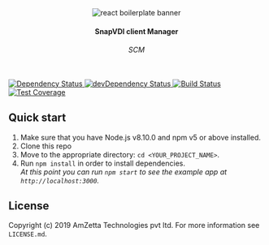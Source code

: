<div style="text-align:center;">
  <img src="https://secureservercdn.net/198.71.190.232/z9g.9e3.myftpupload.com/wp-content/uploads/2019/02/snap-vdi-tc.png" alt="react boilerplate banner" align="center" />
  <br />
  <h4 align="center">SnapVDI client Manager</h4>
  <h6 align="center">SCM</h6>
</div>
<br />
<span align="center">
  <!-- Dependency Status -->
  <a href="https://david-dm.org/react-boilerplate/react-boilerplate">
    <img src="https://david-dm.org/react-boilerplate/react-boilerplate.svg" alt="Dependency Status" />
  </a>
  <!-- devDependency Status -->
  <a href="https://david-dm.org/react-boilerplate/react-boilerplate#info=devDependencies">
    <img src="https://david-dm.org/react-boilerplate/react-boilerplate/dev-status.svg" alt="devDependency Status" />
  </a>
  <!-- Build Status -->
  <a href="https://travis-ci.org/react-boilerplate/react-boilerplate">
    <img src="https://travis-ci.org/react-boilerplate/react-boilerplate.svg" alt="Build Status" />
  </a>
  <!-- Test Coverage -->
  <a href="https://coveralls.io/r/react-boilerplate/react-boilerplate">
    <img src="https://coveralls.io/repos/github/react-boilerplate/react-boilerplate/badge.svg" alt="Test Coverage" />
  </a>
</a>

</span>

## Quick start

1.  Make sure that you have Node.js v8.10.0 and npm v5 or above installed.
2.  Clone this repo
3.  Move to the appropriate directory: `cd <YOUR_PROJECT_NAME>`.<br />
4.  Run `npm install` in order to install dependencies.<br />
    _At this point you can run `npm start` to see the example app at `http://localhost:3000`._

## License

Copyright (c) 2019 AmZetta Technologies pvt ltd. For more information see `LICENSE.md`.
